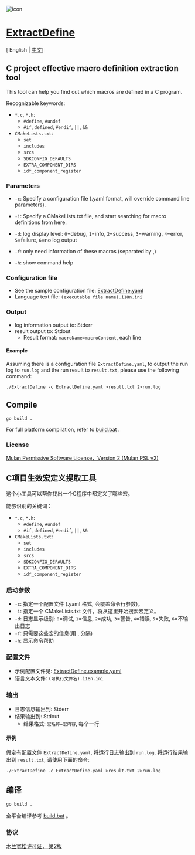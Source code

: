 ![icon](ico/icon.ico)

# [ExtractDefine](https://github.com/kagurazakayashi/ExtractDefine)

[ English | [中文](#C项目生效宏定义提取工具)]

## C project effective macro definition extraction tool

This tool can help you find out which macros are defined in a C program.

Recognizable keywords:

- `*.c`, `*.h`:
  - `#define`, `#undef`
  - `#if`, `defined`, `#endif`, `||`, `&&`
- `CMakeLists.txt`:
  - `set`
  - `includes`
  - `srcs`
  - `SDKCONFIG_DEFAULTS`
  - `EXTRA_COMPONENT_DIRS`
  - `idf_component_register`

### Parameters

- `-c`: Specify a configuration file (.yaml format, will override command line parameters).

- `-i`: Specify a CMakeLists.txt file, and start searching for macro definitions from here.
- `-d`: log display level: `0`=debug, `1`=info, `2`=success, `3`=warning, `4`=error, `5`=failure, `6`=no log output
- `-f`: only need information of these macros (separated by ,)
- `-h`: show command help

### Configuration file

- See the sample configuration file: [ExtractDefine.yaml](ExtractDefine.yaml)
- Language text file: `(executable file name).i18n.ini`

### Output

- log information output to: Stderr
- result output to: Stdout
  - Result format: `macroName=macroContent`, each line

#### Example

Assuming there is a configuration file `ExtractDefine.yaml`, to output the run log to `run.log` and the run result to `result.txt`, please use the following command:

`./ExtractDefine -c ExtractDefine.yaml >result.txt 2>run.log`

## Compile

`go build .`

For full platform compilation, refer to [build.bat](build.bat) .

### License

[Mulan Permissive Software License，Version 2 (Mulan PSL v2)](http://license.coscl.org.cn/MulanPSL2)

## C项目生效宏定义提取工具

这个小工具可以帮你找出一个C程序中都定义了哪些宏。

能够识别的关键词：

- `*.c`, `*.h`:
  - `#define`, `#undef`
  - `#if`, `defined`, `#endif`, `||`, `&&`
- `CMakeLists.txt`:
  - `set`
  - `includes`
  - `srcs`
  - `SDKCONFIG_DEFAULTS`
  - `EXTRA_COMPONENT_DIRS`
  - `idf_component_register`

### 启动参数

- `-c`: 指定一个配置文件 (.yaml 格式, 会覆盖命令行参数)。
- `-i`: 指定一个 CMakeLists.txt 文件，将从这里开始搜索宏定义。
- `-d`: 日志显示级别: `0`=调试, `1`=信息, `2`=成功, `3`=警告, `4`=错误, `5`=失败, `6`=不输出日志
- `-f`: 只需要这些宏的信息(用 , 分隔)
- `-h`: 显示命令帮助

### 配置文件

- 示例配置文件见: [ExtractDefine.example.yaml](ExtractDefine.example.yaml)
- 语言文本文件: `(可执行文件名).i18n.ini`

### 输出

- 日志信息输出到: Stderr
- 结果输出到: Stdout
  - 结果格式: `宏名称=宏内容`, 每个一行

#### 示例

假定有配置文件 `ExtractDefine.yaml`, 将运行日志输出到 `run.log`, 将运行结果输出到 `result.txt`, 请使用下面的命令:

`./ExtractDefine -c ExtractDefine.yaml >result.txt 2>run.log`

## 编译

`go build .`

全平台编译参考 [build.bat](build.bat) 。

### 协议

[木兰宽松许可证， 第2版](http://license.coscl.org.cn/MulanPSL2)
